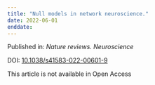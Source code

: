 ```yaml
---
title: "Null models in network neuroscience."
date: 2022-06-01
enddate:
---
```


Published in: *Nature reviews. Neuroscience*

DOI: [10.1038/s41583-022-00601-9](https://doi.org/10.1038/s41583-022-00601-9)

This article is not available in Open Access


